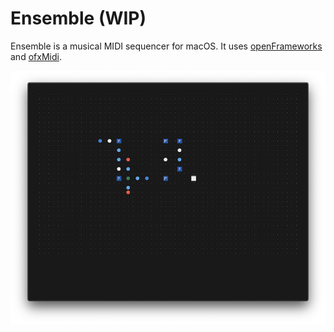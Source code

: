 # Ensemble (WIP)

Ensemble is a musical MIDI sequencer for macOS. It uses [openFrameworks](https://github.com/openframeworks/openFrameworks) and [ofxMidi](https://github.com/danomatika/ofxMidi).

![Screenshot of Ensemble](Ensemble.png)
